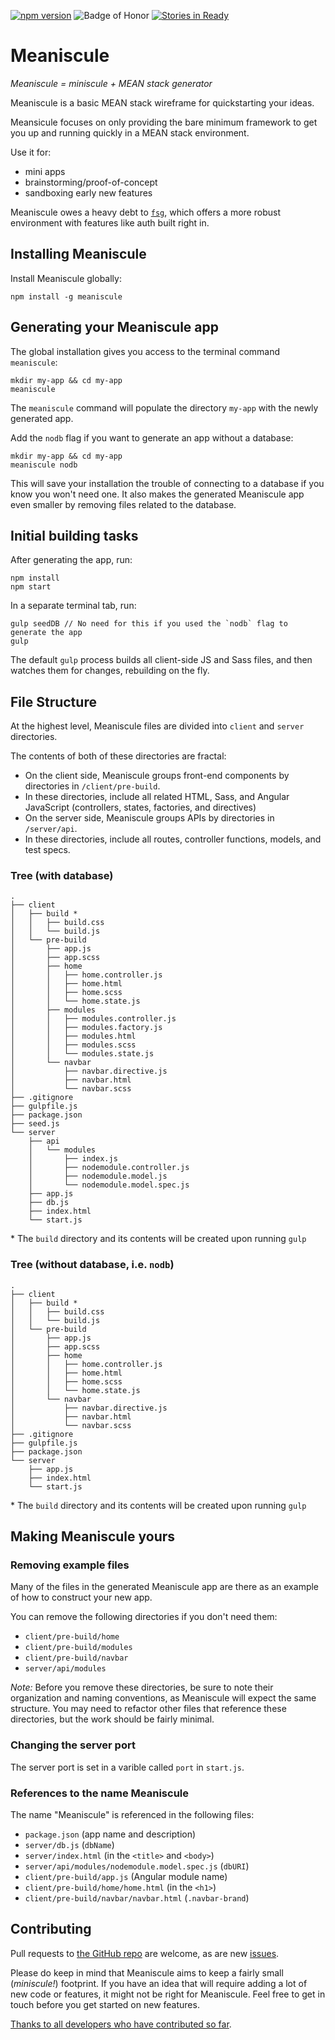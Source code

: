 [![npm version](https://badge.fury.io/js/meaniscule.svg)](http://badge.fury.io/js/meaniscule)
![Badge of Honor](https://img.shields.io/badge/Built%20at-Fullstack-green.svg?style=flat-square)
[![Stories in Ready](https://badge.waffle.io/ashryanbeats/meaniscule.svg?label=ready&title=Ready)](http://waffle.io/ashryanbeats/meaniscule)
# Meaniscule
_Meaniscule = miniscule + MEAN stack generator_

Meaniscule is a basic MEAN stack wireframe for quickstarting your ideas.

Meansicule focuses on only providing the bare minimum framework to get you up and running quickly in a MEAN stack environment.

Use it for:
- mini apps
- brainstorming/proof-of-concept
- sandboxing early new features

Meaniscule owes a heavy debt to [`fsg`](https://github.com/FullstackAcademy/fsg), which offers a more robust environment with features like auth built right in.

## Installing Meaniscule
Install Meaniscule globally:
```
npm install -g meaniscule
```

## Generating your Meaniscule app
The global installation gives you access to the terminal command `meaniscule`:
```
mkdir my-app && cd my-app
meaniscule
```
The `meaniscule` command will populate the directory `my-app` with the newly generated app.

Add the `nodb` flag if you want to generate an app without a database:
```
mkdir my-app && cd my-app
meaniscule nodb
```
This will save your installation the trouble of connecting to a database if you know you won't need one. It also makes the generated Meaniscule app even smaller by removing files related to the database.

## Initial building tasks
After generating the app, run:
```
npm install
npm start
````

In a separate terminal tab, run:
```
gulp seedDB // No need for this if you used the `nodb` flag to generate the app
gulp
```

The default `gulp` process builds all client-side JS and Sass files, and then watches them for changes, rebuilding on the fly.

## File Structure
At the highest level, Meaniscule files are divided into `client` and `server` directories. 

The contents of both of these directories are fractal: 
- On the client side, Meaniscule groups front-end components by directories in `/client/pre-build`.  
 - In these directories, include all related HTML, Sass, and Angular JavaScript (controllers, states, factories, and directives) 
- On the server side, Meaniscule groups APIs by directories in `/server/api`.  
 - In these directories, include all routes, controller functions, models, and test specs.

### Tree (with database)
```
.
├── client
│   ├── build *
│   │   ├── build.css
│   │   └── build.js
│   └── pre-build
│       ├── app.js
│       ├── app.scss
│       ├── home
│       │   ├── home.controller.js
│       │   ├── home.html
│       │   ├── home.scss
│       │   └── home.state.js
│       ├── modules
│       │   ├── modules.controller.js
│       │   ├── modules.factory.js
│       │   ├── modules.html
│       │   ├── modules.scss
│       │   └── modules.state.js
│       └── navbar
│           ├── navbar.directive.js
│           ├── navbar.html
│           └── navbar.scss
├── .gitignore
├── gulpfile.js
├── package.json
├── seed.js
└── server
    ├── api
    │   └── modules
    │       ├── index.js
    │       ├── nodemodule.controller.js
    │       ├── nodemodule.model.js
    │       └── nodemodule.model.spec.js
    ├── app.js
    ├── db.js
    ├── index.html
    └── start.js
```
\* The `build` directory and its contents will be created upon running `gulp`  

### Tree (without database, i.e. `nodb`)
```
.
├── client
│   ├── build *
│   │   ├── build.css
│   │   └── build.js
│   └── pre-build
│       ├── app.js
│       ├── app.scss
│       ├── home
│       │   ├── home.controller.js
│       │   ├── home.html
│       │   ├── home.scss
│       │   └── home.state.js
│       └── navbar
│           ├── navbar.directive.js
│           ├── navbar.html
│           └── navbar.scss
├── .gitignore
├── gulpfile.js
├── package.json
└── server
    ├── app.js
    ├── index.html
    └── start.js
```
\* The `build` directory and its contents will be created upon running `gulp`  

## Making Meaniscule yours
### Removing example files
Many of the files in the generated Meaniscule app are there as an example of how to construct your new app. 

You can remove the following directories if you don't need them:
- `client/pre-build/home`
- `client/pre-build/modules`
- `client/pre-build/navbar`
- `server/api/modules`

*Note:* Before you remove these directories, be sure to note their organization and naming conventions, as Meaniscule will expect the same structure. You may need to refactor other files that reference these directories, but the work should be fairly minimal.

### Changing the server port
The server port is set in a varible called `port` in `start.js`.

### References to the name Meaniscule
The name "Meaniscule" is referenced in the following files:
- `package.json` (app name and description)
- `server/db.js` (`dbName`)
- `server/index.html` (in the `<title>` and `<body>`)
- `server/api/modules/nodemodule.model.spec.js` (`dbURI`)
- `client/pre-build/app.js` (Angular module name)
- `client/pre-build/home/home.html` (in the `<h1>`)
- `client/pre-build/navbar/navbar.html` (`.navbar-brand`)

## Contributing
Pull requests to [the GitHub repo](https://github.com/ashryanbeats/meaniscule) are welcome, as are new [issues](https://github.com/ashryanbeats/meaniscule/issues). 

Please do keep in mind that Meaniscule aims to keep a fairly small (_miniscule!_) footprint. If you have an idea that will require adding a lot of new code or features, it might not be right for Meaniscule. Feel free to get in touch before you get started on new features.

[Thanks to all developers who have contributed so far](https://github.com/ashryanbeats/meaniscule/graphs/contributors).

